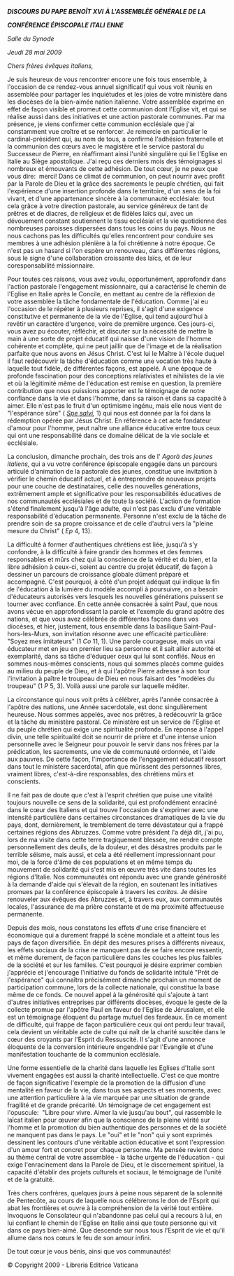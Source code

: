 ***DISCOURS*** ***DU PAPE BENOÎT XVI*** ***À L'ASSEMBLÉE GÉNÉRALE DE LA***

***CONFÉRENCE ÉPISCOPALE ITALI** **ENNE***

*Salle du Synode*

*Jeudi 28 mai 2009*

*Chers frères évêques italiens,*

Je suis heureux de vous rencontrer encore une fois tous ensemble, à l'occasion de ce rendez-vous annuel significatif qui vous voit réunis en assemblée pour partager les inquiétudes et les joies de votre ministère dans les diocèses de la bien-aimée nation italienne. Votre assemblée exprime en effet de façon visible et promeut cette communion dont l'Eglise vit, et qui se réalise aussi dans des initiatives et une action pastorale communes. Par ma présence, je viens confirmer cette communion ecclésiale que j'ai constamment vue croître et se renforcer. Je remercie en particulier le cardinal-président qui, au nom de tous, a confirmé l'adhésion fraternelle et la communion des cœurs avec le magistère et le service pastoral du Successeur de Pierre, en réaffirmant ainsi l'unité singulière qui lie l'Eglise en Italie au Siège apostolique. J'ai reçu ces derniers mois des témoignages si nombreux et émouvants de cette adhésion. De tout cœur, je ne peux que vous dire:  merci! Dans ce climat de communion, on peut nourrir avec profit par la Parole de Dieu et la grâce des sacrements le peuple chrétien, qui fait l'expérience d'une insertion profonde dans le territoire, d'un sens de la foi vivant, et d'une appartenance sincère à la communauté ecclésiale:  tout cela grâce à votre direction pastorale, au service généreux de tant de prêtres et de diacres, de religieux et de fidèles laïcs qui, avec un dévouement constant soutiennent le tissu ecclésial et la vie quotidienne des nombreuses paroisses dispersées dans tous les coins du pays. Nous ne nous cachons pas les difficultés qu'elles rencontrent pour conduire ses membres à une adhésion plénière à la foi chrétienne à notre époque. Ce n'est pas un hasard si l'on espère un renouveau, dans différentes régions, sous le signe d'une collaboration croissante des laïcs, et de leur coresponsabilité missionnaire.

Pour toutes ces raisons, vous avez voulu, opportunément, approfondir dans l'action pastorale l'engagement missionnaire, qui a caractérisé le chemin de l'Eglise en Italie après le Concile, en mettant au centre de la réflexion de votre assemblée la tâche fondamentale de l'éducation. Comme j'ai eu l'occasion de le répéter à plusieurs reprises, il s'agit d'une exigence constitutive et permanente de la vie de l'Eglise, qui tend aujourd'hui à revêtir un caractère d'urgence, voire de première urgence. Ces jours-ci, vous avez pu écouter, réfléchir, et discuter sur la nécessité de mettre la main à une sorte de projet éducatif qui naisse d'une vision de l'homme cohérente et complète, qui ne peut jaillir que de l'image et de la réalisation parfaite que nous avons en Jésus Christ. C'est lui le Maître à l'école duquel il faut redécouvrir la tâche d'éducation comme une vocation très haute à laquelle tout fidèle, de différentes façons, est appelé. A une époque de profonde fascination pour des conceptions relativistes et nihilistes de la vie et où la légitimité même de l'éducation est remise en question, la première contribution que nous puissions apporter est le témoignage de notre confiance dans la vie et dans l'homme, dans sa raison et dans sa capacité à aimer. Elle n'est pas le fruit d'un optimisme ingénu, mais elle nous vient de "l'espérance sûre" ( *[Spe salvi](/content/benedict-xvi/fr/encyclicals/documents/hf_ben-xvi_enc_20071130_spe-salvi.html),* 1) qui nous est donnée par la foi dans la rédemption opérée par Jésus Christ. En référence à cet acte fondateur d'amour pour l'homme, peut naître une alliance éducative entre tous ceux qui ont une responsabilité dans ce domaine délicat de la vie sociale et ecclésiale.

La conclusion, dimanche prochain, des trois ans de l' *Agorà des jeunes italiens,* qui a vu votre conférence épiscopale engagée dans un parcours articulé d'animation de la pastorale des jeunes, constitue une invitation à vérifier le chemin éducatif actuel, et à entreprendre de nouveaux projets pour une couche de destinataires, celle des nouvelles générations, extrêmement ample et significative pour les responsabilités éducatives de nos communautés ecclésiales et de toute la société. L'action de formation s'étend finalement jusqu'à l'âge adulte, qui n'est pas exclu d'une véritable responsabilité d'éducation permanente. Personne n'est exclu de la tâche de prendre soin de sa propre croissance et de celle d'autrui vers la "pleine mesure du Christ" ( *Ep* 4, 13).

La difficulté à former d'authentiques chrétiens est liée, jusqu'à s'y confondre, à la difficulté à faire grandir des hommes et des femmes responsables et mûrs chez qui la conscience de la vérité et du bien, et la libre adhésion à ceux-ci, soient au centre du projet éducatif, de façon à dessiner un parcours de croissance globale dûment préparé et accompagné. C'est pourquoi, à côté d'un projet adéquat qui indique la fin de l'éducation à la lumière du modèle accompli à poursuivre, on a besoin d'éducateurs autorisés vers lesquels les nouvelles générations puissent se tourner avec confiance. En cette année consacrée à saint Paul, que nous avons vécue en approfondissant la parole et l'exemple du grand apôtre des nations, et que vous avez célébrée de différentes façons dans vos diocèses, et hier, justement, tous ensemble dans la basilique Saint-Paul-hors-les-Murs, son invitation résonne avec une efficacité particulière:  "Soyez mes imitateurs" (1 *Co* 11, 1). Une parole courageuse, mais un vrai éducateur met en jeu en premier lieu sa personne et il sait allier autorité et exemplarité, dans sa tâche d'éduquer ceux qui lui sont confiés. Nous en sommes nous-mêmes conscients, nous qui sommes placés comme guides au milieu du peuple de Dieu, et à qui l'apôtre Pierre adresse à son tour l'invitation à paître le troupeau de Dieu en nous faisant des "modèles du troupeau" (1 *P* 5, 3). Voilà aussi une parole sur laquelle méditer.

La circonstance qui nous voit prêts à célébrer, après l'année consacrée à l'apôtre des nations, une Année sacerdotale, est donc singulièrement heureuse. Nous sommes appelés, avec nos prêtres, à redécouvrir la grâce et la tâche du ministère pastoral. Ce ministère est un service de l'Eglise et du peuple chrétien qui exige une spiritualité profonde. En réponse à l'appel divin, une telle spiritualité doit se nourrir de prière et d'une intense union personnelle avec le Seigneur pour pouvoir le servir dans nos frères par la prédication, les sacrements, une vie de communauté ordonnée, et l'aide aux pauvres. De cette façon, l'importance de l'engagement éducatif ressort dans tout le ministère sacerdotal, afin que mûrissent des personnes libres, vraiment libres, c'est-à-dire responsables, des chrétiens mûrs et conscients.

Il ne fait pas de doute que c'est à l'esprit chrétien que puise une vitalité toujours nouvelle ce sens de la solidarité, qui est profondément enraciné dans le cœur des Italiens et qui trouve l'occasion de s'exprimer avec une intensité particulière dans certaines circonstances dramatiques de la vie du pays, dont, dernièrement, le tremblement de terre dévastateur qui a frappé certaines régions des Abruzzes. Comme votre président l'a déjà dit, j'ai pu, lors de ma visite dans cette terre tragiquement blessée, me rendre compte personnellement des deuils, de la douleur, et des désastres produits par le terrible séisme, mais aussi, et cela a été réellement impressionnant pour moi, de la force d'âme de ces populations et en même temps du mouvement de solidarité qui s'est mis en œuvre très vite dans toutes les régions d'Italie. Nos communautés ont répondu avec une grande générosité à la demande d'aide qui s'élevait de la région, en soutenant les initiatives promues par la conférence épiscopale à travers les *caritas*. Je désire renouveler aux évêques des Abruzzes et, à travers eux, aux communautés locales, l'assurance de ma prière constante et de ma proximité affectueuse permanente.

Depuis des mois, nous constatons les effets d'une crise financière et économique qui a durement frappé la scène mondiale et a atteint tous les pays de façon diversifiée. En dépit des mesures prises à différents niveaux, les effets sociaux de la crise ne manquent pas de se faire encore ressentir, et même durement, de façon particulière dans les couches les plus faibles de la société et sur les familles. C'est pourquoi je désire exprimer combien j'apprécie et j'encourage l'initiative du fonds de solidarité intitulé "Prêt de l'espérance" qui connaîtra précisément dimanche prochain un moment de participation commune, lors de la collecte nationale, qui constitue la base même de ce fonds. Ce nouvel appel à la générosité qui s'ajoute à tant d'autres initiatives entreprises par différents diocèses, évoque le geste de la collecte promue par l'apôtre Paul en faveur de l'Eglise de Jérusalem, et elle est un témoignage éloquent du partage mutuel des fardeaux. En ce moment de difficulté, qui frappe de façon particulière ceux qui ont perdu leur travail, cela devient un véritable acte de culte qui naît de la charité suscitée dans le cœur des croyants par l'Esprit du Ressuscité. Il s'agit d'une annonce éloquente de la conversion intérieure engendrée par l'Evangile et d'une manifestation touchante de la communion ecclésiale.

Une forme essentielle de la charité dans laquelle les Eglises d'Italie sont vivement engagées est aussi la charité intellectuelle. C'est ce que montre de façon significative l'exemple de la promotion de la diffusion d'une mentalité en faveur de la vie, dans tous ses aspects et ses moments, avec une attention particulière à la vie marquée par une situation de grande fragilité et de grande précarité. Un témoignage de cet engagement est l'opuscule:  "Libre pour vivre. Aimer la vie jusqu'au bout", qui rassemble le laïcat italien pour œuvrer afin que la conscience de la pleine vérité sur l'homme et la promotion du bien authentique des personnes et de la société ne manquent pas dans le pays. Le "oui" et le "non" qui y sont exprimés dessinent les contours d'une véritable action éducative et sont l'expression d'un amour fort et concret pour chaque personne. Ma pensée revient donc au thème central de votre assemblée - la tâche urgente de l'éducation - qui exige l'enracinement dans la Parole de Dieu, et le discernement spirituel, la capacité d'établir des projets culturels et sociaux, le témoignage de l'unité et de la gratuité.

Très chers confrères, quelques jours à peine nous séparent de la solennité de Pentecôte, au cours de laquelle nous célébrerons le don de l'Esprit qui abat les frontières et ouvre à la compréhension de la vérité tout entière. Invoquons le Consolateur qui n'abandonne pas celui qui a recours à lui, en lui confiant le chemin de l'Eglise en Italie ainsi que toute personne qui vit dans ce pays bien-aimé. Que descende sur nous tous l'Esprit de vie et qu'il allume dans nos cœurs le feu de son amour infini.

De tout cœur je vous bénis, ainsi que vos communautés!

© Copyright 2009 - Libreria Editrice Vaticana